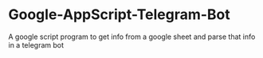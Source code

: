 # Google-AppScript-Telegram-Bot
A google script program to get info from a google sheet and parse that info in a telegram bot
